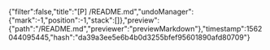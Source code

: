 {"filter":false,"title":"[P] /README.md","undoManager":{"mark":-1,"position":-1,"stack":[]},"preview":{"path":"/README.md","previewer":"previewMarkdown"},"timestamp":1562044095445,"hash":"da39a3ee5e6b4b0d3255bfef95601890afd80709"}